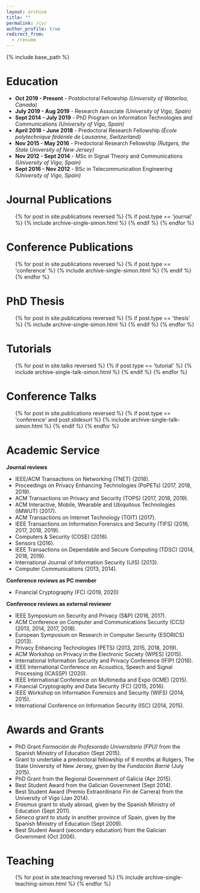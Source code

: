 ```yaml
---
layout: archive
title: ""
permalink: /cv/
author_profile: true
redirect_from:
  - /resume
---
```


{% include base_path %}

Education
======
* **Oct 2019 - Present** - Postdoctoral Fellowship *(University of Waterloo, Canada)*
* **July 2019 - Aug 2019** - Research Associate *(University of Vigo, Spain)*
* **Sept 2014 - July 2019** - PhD Program on Information Technologies and Communications *(University of Vigo, Spain)*
* **April 2018 - June 2018** - Predoctoral Research Fellowship *(École polytechnique fédérale de Lausanne, Switzerland)*
* **Nov 2015 - May 2016** - Predoctoral Research Fellowship *(Rutgers, the State University of New Jersey)*
* **Nov 2012 - Sept 2014** - MSc in Signal Theory and Communications *(University of Vigo, Spain)*
* **Sept 2016 - Nov 2012** - BSc in Telecommunication Engineering *(University of Vigo, Spain)*


Journal Publications
======
  <ul>{% for post in site.publications reversed %}
    {% if post.type == 'journal' %}
      {% include archive-single-simon.html %}
    {% endif %}
  {% endfor %}</ul>

Conference Publications
======
  <ul>{% for post in site.publications reversed %}
    {% if post.type == 'conference' %}
      {% include archive-single-simon.html %}
    {% endif %}
  {% endfor %}</ul>

PhD Thesis
======
<ul>{% for post in site.publications reversed %}
  {% if post.type == 'thesis' %}
    {% include archive-single-simon.html %}
  {% endif %}
{% endfor %}</ul>

Tutorials
======
  <ul>{% for post in site.talks reversed %}
    {% if post.type == 'tutorial' %}
      {% include archive-single-talk-simon.html %}
    {% endif %}
  {% endfor %}</ul>

Conference Talks
======
<ul>{% for post in site.publications reversed %}
  {% if post.type == 'conference' and post.slidesurl %}
    {% include archive-single-talk-simon.html %}
  {% endif %}
{% endfor %}</ul>


Academic Service
======
**Journal reviews**
* IEEE/ACM Transactions on Networking (TNET) (2018).
* Proceedings on Privacy Enhancing Technologies (PoPETs) (2017, 2018, 2019).
* ACM Transactions on Privacy and Security (TOPS) (2017, 2018, 2019).
* ACM Interactive, Mobile, Wearable and Ubiquitous Technologies (IMWUT) (2017).
* ACM Transactions on Internet Technology (TOIT) (2017).
* IEEE Transactions on Information Forensics and Security (TIFS) (2016, 2017, 2018, 2019).
* Computers \& Security (COSE) (2016).
* Sensors (2016).
* IEEE Transactions on Dependable and Secure Computing (TDSC) (2014, 2018, 2019).
* International Journal of Information Security (IJIS) (2013).
* Computer Communications (2013, 2014).

**Conference reviews as PC member**
* Financial Cryptography (FC) (2019, 2020)

**Conference reviews as external reviewer**
* IEEE Symposium on Security and Privacy (S\&P) (2016, 2017).
* ACM Conference on Computer and Communications Security (CCS) (2013, 2014, 2017, 2018).
* European Symposium on Research in Computer Security (ESORICS) (2013).
* Privacy Enhancing Technologies (PETS) (2013, 2015, 2018, 2019).
* ACM Workshop on Privacy in the Electronic Society (WPES) (2015).
* International Information Security and Privacy Conference (IFIP) (2016).
* IEEE International Conference on Acoustics, Speech and Signal Processing (ICASSP) (2020).
* IEEE International Conference on Multimedia and Expo (ICME) (2015).
* Financial Cryptography and Data Security (FC) (2015, 2016).
* IEEE Workshop on Information Forensics and Security (WIFS) (2014, 2015).
* International Conference on Information Security (ISC) (2014, 2015).

Awards and Grants
======
* PhD Grant *Formación de Profesorado Universitario (FPU)* from the Spanish Ministry of Education (Sept 2015).
* Grant to undertake a predoctoral fellowship of 6 months at Rutgers, The State University of New Jersey, given by the *Fundación Barrié* (July 2015).
* PhD Grant from the Regional Government of Galicia (Apr 2015).
* Best Student Award from the Galician Government (Sept 2014).
* Best Student Award (Premio Extraordinario Fin de Carrera) from the University of Vigo (Jan 2014).
* *Erasmus* grant to study abroad, given by the Spanish Ministry of Education (Sept 2011).
* *Séneca* grant to study in another province of Spain, given by the Spanish Ministry of Education (Sept 2009).
* Best Student Award (secondary education) from the Galician Government (Oct 2006).

Teaching
======
  <ul>{% for post in site.teaching reversed %}
    {% include archive-single-teaching-simon.html %}
  {% endfor %}</ul>
